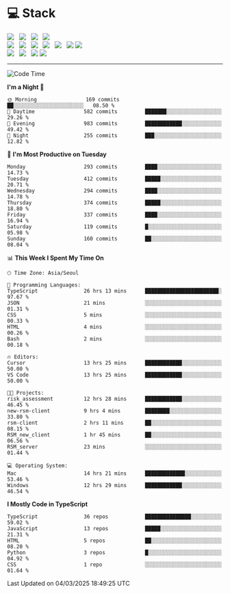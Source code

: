 <h1>💻 Stack</h1>
<div>
 <!-- badge : https://shields.io/ -->
 <!-- icon : https://simpleicons.org/?q=Get -->
 <img src="https://img.shields.io/badge/HTML5-e74c3c?style=flat-square&logo=HTML5&logoColor=white"/> &nbsp 
 <img src="https://img.shields.io/badge/CSS3-0A84FF?style=flat-square&logo=CSS3&logoColor=white"/> &nbsp 
 <img src="https://img.shields.io/badge/JavaScript-FFCD11?style=flat-square&logo=JavaScript&logoColor=white"/> &nbsp 
 <img src="https://img.shields.io/badge/TypeScript-3075C0?style=flat-square&logo=TypeScript&logoColor=white"/>
 <br/>
 <img src="https://img.shields.io/badge/Next-000000?style=flat-square&logo=nextdotjs&logoColor=white"/> &nbsp 
 <img src="https://img.shields.io/badge/React-00BCF6?style=flat-square&logo=React&logoColor=white"/> &nbsp 
 <img src="https://img.shields.io/badge/Redux-764ABC?style=flat-square&logo=Redux&logoColor=white"/> &nbsp
 <img src="https://img.shields.io/badge/Recoil-3578E5?style=flat-square&logo=recoil&logoColor=white"/> &nbsp
 <img src="https://img.shields.io/badge/React-Query-FF4154?style=flat-square&logo=reactquery&logoColor=white"/> &nbsp 
 <img src="https://img.shields.io/badge/styled%2Dcomponents-DB7093?style=flat-square&logo=styled%2Dcomponents&logoColor=white"/>
 <img src="https://img.shields.io/badge/CSS Modules-000000?style=flat-square&logo=CSS Modules&logoColor=white"/> &nbsp 
 <br/>
 <img src="https://img.shields.io/badge/Node-339933?style=flat-square&logo=Node.js&logoColor=white"/> &nbsp 
 <img src="https://img.shields.io/badge/Express-000000?style=flat-square&logo=Express&logoColor=white"/> &nbsp 
 <img src="https://img.shields.io/badge/MongoDB-47A248?style=flat-square&logo=MongoDB&logoColor=white"/>
 <img src="https://img.shields.io/badge/MariaDB-003545?style=flat-square&logo=mariadb&logoColor=white"/>
</div>

<hr>

<!--START_SECTION:waka-->
![Code Time](http://img.shields.io/badge/Code%20Time-2%2C160%20hrs%2055%20mins-blue)

**I'm a Night 🦉** 

```text
🌞 Morning                169 commits         ██░░░░░░░░░░░░░░░░░░░░░░░   08.50 % 
🌆 Daytime                582 commits         ███████░░░░░░░░░░░░░░░░░░   29.26 % 
🌃 Evening                983 commits         ████████████░░░░░░░░░░░░░   49.42 % 
🌙 Night                  255 commits         ███░░░░░░░░░░░░░░░░░░░░░░   12.82 % 
```
📅 **I'm Most Productive on Tuesday** 

```text
Monday                   293 commits         ████░░░░░░░░░░░░░░░░░░░░░   14.73 % 
Tuesday                  412 commits         █████░░░░░░░░░░░░░░░░░░░░   20.71 % 
Wednesday                294 commits         ████░░░░░░░░░░░░░░░░░░░░░   14.78 % 
Thursday                 374 commits         █████░░░░░░░░░░░░░░░░░░░░   18.80 % 
Friday                   337 commits         ████░░░░░░░░░░░░░░░░░░░░░   16.94 % 
Saturday                 119 commits         █░░░░░░░░░░░░░░░░░░░░░░░░   05.98 % 
Sunday                   160 commits         ██░░░░░░░░░░░░░░░░░░░░░░░   08.04 % 
```


📊 **This Week I Spent My Time On** 

```text
🕑︎ Time Zone: Asia/Seoul

💬 Programming Languages: 
TypeScript               26 hrs 13 mins      ████████████████████████░   97.67 % 
JSON                     21 mins             ░░░░░░░░░░░░░░░░░░░░░░░░░   01.31 % 
CSS                      5 mins              ░░░░░░░░░░░░░░░░░░░░░░░░░   00.33 % 
HTML                     4 mins              ░░░░░░░░░░░░░░░░░░░░░░░░░   00.26 % 
Bash                     2 mins              ░░░░░░░░░░░░░░░░░░░░░░░░░   00.18 % 

🔥 Editors: 
Cursor                   13 hrs 25 mins      ████████████░░░░░░░░░░░░░   50.00 % 
VS Code                  13 hrs 25 mins      ████████████░░░░░░░░░░░░░   50.00 % 

🐱‍💻 Projects: 
risk_assessment          12 hrs 28 mins      ████████████░░░░░░░░░░░░░   46.45 % 
new-rsm-client           9 hrs 4 mins        ████████░░░░░░░░░░░░░░░░░   33.80 % 
rsm-client               2 hrs 11 mins       ██░░░░░░░░░░░░░░░░░░░░░░░   08.15 % 
RSM_new_client           1 hr 45 mins        ██░░░░░░░░░░░░░░░░░░░░░░░   06.56 % 
RSM_server               23 mins             ░░░░░░░░░░░░░░░░░░░░░░░░░   01.44 % 

💻 Operating System: 
Mac                      14 hrs 21 mins      █████████████░░░░░░░░░░░░   53.46 % 
Windows                  12 hrs 29 mins      ████████████░░░░░░░░░░░░░   46.54 % 
```

**I Mostly Code in TypeScript** 

```text
TypeScript               36 repos            ███████████████░░░░░░░░░░   59.02 % 
JavaScript               13 repos            █████░░░░░░░░░░░░░░░░░░░░   21.31 % 
HTML                     5 repos             ██░░░░░░░░░░░░░░░░░░░░░░░   08.20 % 
Python                   3 repos             █░░░░░░░░░░░░░░░░░░░░░░░░   04.92 % 
CSS                      1 repo              ░░░░░░░░░░░░░░░░░░░░░░░░░   01.64 % 
```




 Last Updated on 04/03/2025 18:49:25 UTC
<!--END_SECTION:waka-->
